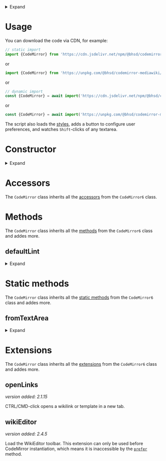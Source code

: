 <details>
	<summary>Expand</summary>

- [Usage](#usage)
- [Constructor](#constructor)
- [Accessors](#accessors)
- [Methods](#methods)
	- [defaultLint](#defaultlint)
- [Static methods](#static-methods)
	- [fromTextArea](#fromtextarea)
- [Extensions](#extensions)
	- [openLinks](#openlinks)
	- [wikiEditor](#wikieditor)

</details>

# Usage

You can download the code via CDN, for example:

```js
// static import
import {CodeMirror} from 'https://cdn.jsdelivr.net/npm/@bhsd/codemirror-mediawiki/dist/mw.min.js';
```

or

```js
import {CodeMirror} from 'https://unpkg.com/@bhsd/codemirror-mediawiki/dist/mw.min.js';
```

or

```js
// dynamic import
const {CodeMirror} = await import('https://cdn.jsdelivr.net/npm/@bhsd/codemirror-mediawiki/dist/mw.min.js');
```

or

```js
const {CodeMirror} = await import('https://unpkg.com/@bhsd/codemirror-mediawiki/dist/mw.min.js');
```

The script also loads the [styles](../mediawiki.css), adds a button to configure user preferences, and watches `Shift`-clicks of any textarea.

# Constructor

<details>
	<summary>Expand</summary>

*version added: 2.2.2*

The `CodeMirror` class extends the [`CodeMirror6`](../README.md#constructor) class with one more argument to specify the namespace.

**param**: `HTMLTextAreaElement` the textarea element to be replaced by CodeMirror  
**param**: `string` the language mode to be used, default as plain text  
**param**: `number` the namespace id associated with the content, default as the current namespace  
**param**: `unknown` the optional language configuration  

```js
const cm = new CodeMirror6(textarea); // plain text
const cm = new CodeMirror6(textarea, 'mediawiki', undefined, mwConfig);
const cm = new CodeMirror6(textarea, 'html', 274, mwConfig); // mixed MediaWiki-HTML
const cm = new CodeMirror6(textarea, 'css');
const cm = new CodeMirror6(textarea, 'javascript');
const cm = new CodeMirror6(textarea, 'json');
const cm = new CodeMirror6(textarea, 'lua');
```

</details>

# Accessors

The `CodeMirror` class inherits all the [accessors](../README.md#accessors) from the `CodeMirror6` class.

# Methods

The `CodeMirror` class inherits all the [methods](../README.md#methods) from the `CodeMirror6` class and addes more.

## defaultLint

<details>
	<summary>Expand</summary>

*version added: 2.1.9*

**param**: `boolean` whether to start linting  
**param**: `Record<string, unknown> | number` the optional linter configuration or the namespace id  
Lint with a default linter.

```js
cm.defaultLint(true, 0);
```

</details>

# Static methods

The `CodeMirror` class inherits all the [static methods](../README.md#static-methods) from the `CodeMirror6` class and addes more.

## fromTextArea

<details>
	<summary>Expand</summary>

*version added: 2.2.2*

**param**: `HTMLTextAreaElement` the textarea element to be replaced by CodeMirror  
**param**: `string` the language mode to be used, default as plain text  
**param**: `number` the namespace id associated with the content, default as the current namespace  
Replace the textarea with CodeMirror editor.

```js
CodeMirror6.fromTextArea(textarea, 'mediawiki');
```

</details>

# Extensions

The `CodeMirror` class inherits all the [extensions](../README.md#extensions) from the `CodeMirror6` class and addes more.

## openLinks

*version added: 2.1.15*

CTRL/CMD-click opens a wikilink or template in a new tab.

## wikiEditor

*version added: 2.4.5*

Load the WikiEditor toolbar. This extension can only be used before CodeMirror instantiation, which means it is inaccessible by the [`prefer`](../README.md#prefer) method.
